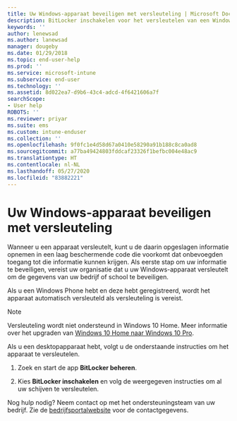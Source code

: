 ```yaml
---
title: Uw Windows-apparaat beveiligen met versleuteling | Microsoft Docs
description: BitLocker inschakelen voor het versleutelen van een Windows 10-apparaat
keywords: ''
author: lenewsad
ms.author: lanewsad
manager: dougeby
ms.date: 01/29/2018
ms.topic: end-user-help
ms.prod: ''
ms.service: microsoft-intune
ms.subservice: end-user
ms.technology: ''
ms.assetid: 8d022ea7-d9b6-43c4-adcd-4f6421606a7f
searchScope:
- User help
ROBOTS: ''
ms.reviewer: priyar
ms.suite: ems
ms.custom: intune-enduser
ms.collection: ''
ms.openlocfilehash: 9f0fc1e4d58d67a0410e58290a91b188c8ca0ad8
ms.sourcegitcommit: a77ba49424803fddcaf23326f1befbc004e48ac9
ms.translationtype: HT
ms.contentlocale: nl-NL
ms.lasthandoff: 05/27/2020
ms.locfileid: "83882221"
---
```

# <a name="how-to-protect-your-windows-device-using-encryption"></a>Uw Windows-apparaat beveiligen met versleuteling

Wanneer u een apparaat versleutelt, kunt u de daarin opgeslagen informatie opnemen in een laag beschermende code die voorkomt dat onbevoegden toegang tot die informatie kunnen krijgen. Als eerste stap om uw informatie te beveiligen, vereist uw organisatie dat u uw Windows-apparaat versleutelt om de gegevens van uw bedrijf of school te beveiligen. 

Als u een Windows Phone hebt en deze hebt geregistreerd, wordt het apparaat automatisch versleuteld als versleuteling is vereist.

> [!Note]
> Versleuteling wordt niet ondersteund in Windows 10 Home. Meer informatie over het upgraden van [Windows 10 Home naar Windows 10 Pro](https://support.microsoft.com/help/12384/windows-10-upgrading-home-to-pro).


Als u een desktopapparaat hebt, volgt u de onderstaande instructies om het apparaat te versleutelen.

1. Zoek en start de app **BitLocker beheren**.

2. Kies **BitLocker inschakelen** en volg de weergegeven instructies om al uw schijven te versleutelen.

Nog hulp nodig? Neem contact op met het ondersteuningsteam van uw bedrijf. Zie de [bedrijfsportalwebsite](https://go.microsoft.com/fwlink/?linkid=2010980) voor de contactgegevens.
